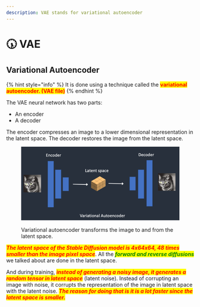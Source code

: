 ```yaml
---
description: VAE stands for variational autoencoder
---
```


# 🕠 VAE

## Variational Autoencoder

{% hint style="info" %}
It is done using a technique called the <mark style="color:red;">**variational autoencoder. (VAE file)**</mark>
{% endhint %}

The VAE neural network has two parts:

* An encoder
* A decoder

The encoder compresses an image to a lower dimensional representation in the latent space. The decoder restores the image from the latent space.

<figure><img src="../../.gitbook/assets/image (3).png" alt=""><figcaption><p>Variational autoencoder transforms the image to and from the latent space.</p></figcaption></figure>

_<mark style="color:red;">**The latent space of the Stable Diffusion model is 4x64x64, 48 times smaller than the image pixel space**</mark>_. All the _<mark style="color:green;">**forward and reverse diffusions**</mark>_ we talked about are done in the latent space.

And during training, _<mark style="color:red;">**instead of generating a noisy image, it generates a random tensor in latent space**</mark>_ (latent noise). Instead of corrupting an image with noise, it corrupts the representation of the image in latent space with the latent noise. _<mark style="color:red;">**The reason for doing that is it is a lot faster since the latent space is smaller.**</mark>_
